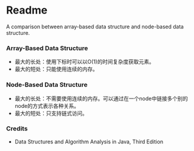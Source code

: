# Readme
A comparison between array-based data structure and node-based data structure.

### Array-Based Data Structure
- 最大的长处：使用下标时可以以O(1)的时间复杂度获取元素。
- 最大的短处：只能使用连续的内存。

### Node-Based Data Structure
- 最大的长处：不需要使用连续的内存。可以通过在一个node中链接多个别的node的方式表示各种关系。
- 最大的短处：只支持链式访问。

### Credits
- Data Structures and Algorithm Analysis in Java, Third Edition
